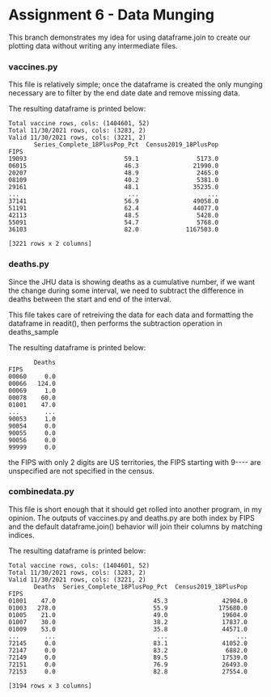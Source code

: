 # Assignment 6 - Data Munging

This branch demonstrates my idea for using dataframe.join to create our plotting data without writing any intermediate files.

### vaccines.py
This file is relatively simple; once the dataframe is created the only munging necessary are to filter by the end date date and remove missing data.

The resulting dataframe is printed below:

```
Total vaccine rows, cols: (1404601, 52)
Total 11/30/2021 rows, cols: (3283, 2)
Valid 11/30/2021 rows, cols: (3221, 2)
       Series_Complete_18PlusPop_Pct  Census2019_18PlusPop
FIPS
19093                           59.1                5173.0
06015                           46.3               21990.0
20207                           48.9                2465.0
08109                           40.2                5381.0
29161                           48.1               35235.0
...                              ...                   ...
37141                           56.9               49058.0
51191                           62.4               44077.0
42113                           48.5                5428.0
55091                           54.7                5768.0
36103                           82.0             1167503.0

[3221 rows x 2 columns]
```

### deaths.py
Since the JHU data is showing deaths as a cumulative number, if we want the change during some interval, we need to subtract the difference in deaths between the start and end of the interval.

This file takes care of retreiving the data for each data and formatting the dataframe in readit(), then performs the subtraction operation in deaths_sample

The resulting dataframe is printed below:

```
       Deaths
FIPS
00060     0.0
00066   124.0
00069     1.0
00078    60.0
01001    47.0
...       ...
90053     1.0
90054     0.0
90055     0.0
90056     0.0
99999     0.0
```
the FIPS with only 2 digits are US territories, the FIPS starting with 9---- are unspecified are not specified in the census.


### combinedata.py

This file is short enough that it should get rolled into another program, in my opinion. The outputs of vaccines.py and deaths.py are both index by FIPS and the default dataframe.join() behavior will join their columns by matching indices. 

The resulting dataframe is printed below:

```
Total vaccine rows, cols: (1404601, 52)
Total 11/30/2021 rows, cols: (3283, 2)
Valid 11/30/2021 rows, cols: (3221, 2)
       Deaths  Series_Complete_18PlusPop_Pct  Census2019_18PlusPop
FIPS
01001    47.0                           45.3               42904.0
01003   278.0                           55.9              175680.0
01005    21.0                           49.0               19604.0
01007    30.0                           38.2               17837.0
01009    53.0                           35.8               44571.0
...       ...                            ...                   ...
72145     0.0                           83.1               41052.0
72147     0.0                           83.2                6882.0
72149     0.0                           89.5               17539.0
72151     0.0                           76.9               26493.0
72153     0.0                           82.8               27554.0

[3194 rows x 3 columns]
```